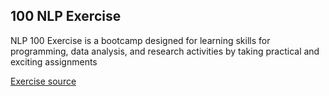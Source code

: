 ## 100 NLP Exercise

NLP 100 Exercise is a bootcamp designed for learning skills for programming, data analysis, and research activities by taking practical and exciting assignments

[Exercise source](https://nlp100.github.io/en/)
